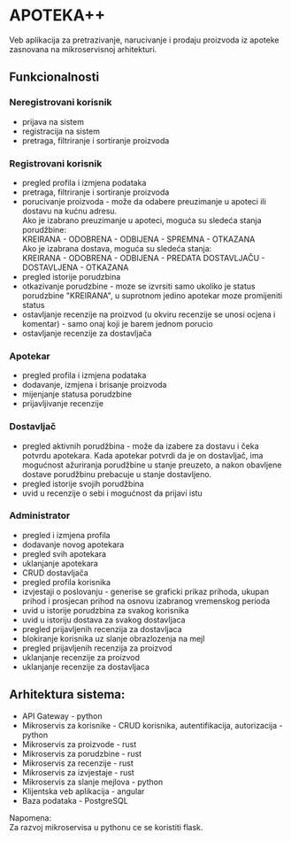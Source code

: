 
# APOTEKA++
Veb aplikacija za pretrazivanje, narucivanje i prodaju proizvoda iz apoteke zasnovana na mikroservisnoj arhitekturi.

## Funkcionalnosti

### Neregistrovani korisnik<br>
* prijava na sistem <br>
* registracija na sistem <br>
* pretraga, filtriranje i sortiranje proizvoda 

### Registrovani korisnik<br>
* pregled profila i izmjena podataka<br>
* pretraga, filtriranje i sortiranje proizvoda<br>
* porucivanje proizvoda - može da odabere preuzimanje u apoteci ili dostavu na kućnu adresu.<br> Ako je izabrano preuzimanje u apoteci, moguća su sledeća stanja porudžbine: <br>
KREIRANA - ODOBRENA - ODBIJENA - SPREMNA - OTKAZANA <br>
Ako je izabrana dostava, moguća su sledeća stanja:<br>
KREIRANA - ODOBRENA - ODBIJENA - PREDATA DOSTAVLJAČU - DOSTAVLJENA - OTKAZANA
* pregled istorije porudzbina<br>
* otkazivanje porudzbine - moze se izvrsiti samo ukoliko je status porudzbine "KREIRANA", u suprotnom jedino apotekar moze promijeniti status<br>
* ostavljanje recenzije na proizvod (u okviru recenzije se unosi ocjena i komentar) - samo onaj koji je barem jednom porucio <br>
* ostavljanje recenzije za dostavljača

### Apotekar<br>
* pregled profila i izmjena podataka<br>
* dodavanje, izmjena i brisanje proizvoda<br>
* mijenjanje statusa porudzbine<br>
* prijavljivanje recenzije<br>

### Dostavljač <br>
* pregled aktivnih porudžbina - može da izabere za dostavu i čeka potvrdu apotekara. Kada apotekar potvrdi da je on dostavljač, ima mogućnost ažuriranja porudžbine u stanje preuzeto, a nakon obavljene dostave porudžbinu prebacuje u stanje dostavljeno.
* pregled istorije svojih porudžbina
* uvid u recenzije o sebi i mogućnost da prijavi istu

### Administrator
* pregled i izmjena profila<br>
* dodavanje novog apotekara<br>
* pregled svih apotekara<br>
* uklanjanje apotekara<br>
* CRUD dostavljača
* pregled profila korisnika<br>
* izvjestaji o poslovanju - generise se graficki prikaz prihoda, ukupan prihod i prosjecan prihod na osnovu izabranog vremenskog perioda <br>
* uvid u istorije porudzbina za svakog korisnika<br>
* uvid u istoriju dostava za svakog dostavljaca <br>
* pregled prijavljenih recenzija za dostavljaca <br>
* blokiranje korisnika uz slanje obrazlozenja na mejl<br>
* pregled prijavljenih recenzija za proizvod <br>
* uklanjanje recenzije za proizvod <br>
* uklanjanje recenzije za dostavljaca


## Arhitektura sistema:<br>
* API Gateway - python<br>
* Mikroservis za korisnike  - CRUD korisnika, autentifikacija, autorizacija - python  <br>
* Mikroservis za proizvode - rust<br>
* Mikroservis za porudzbine - rust<br>
* Mikroservis za recenzije - rust<br>
* Mikroservis za izvjestaje - rust<br>
* Mikroservis za slanje mejlova - python <br>
* Klijentska veb aplikacija - angular<br>
* Baza podataka - PostgreSQL <br>

Napomena:<br>
Za razvoj mikroservisa u pythonu ce se koristiti flask.

